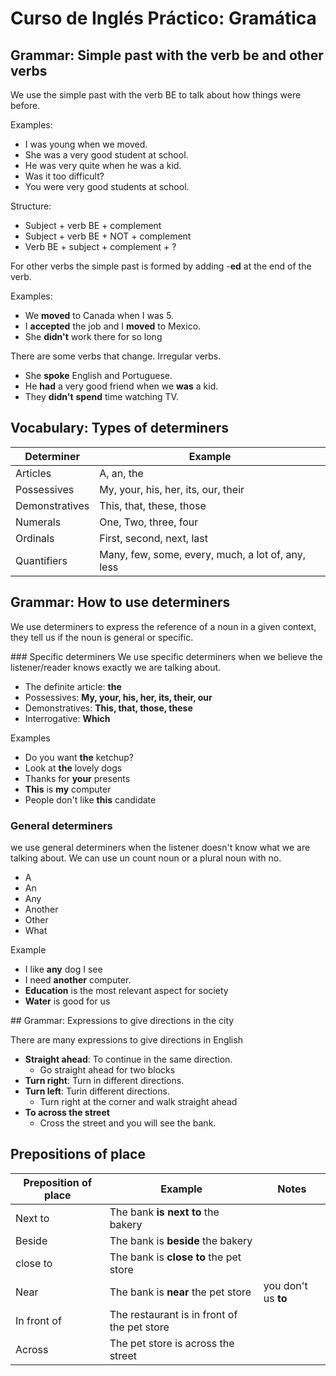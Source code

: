 # Curso de Inglés Práctico: Gramática

## Grammar: Simple past with the verb be and other verbs
We use the simple past with the verb BE to talk about how things were before.

Examples:
* I was young when we moved.
* She was a very good student at school.
* He was very quite when he was a kid.
* Was it too difficult?
* You were very good students at school.

Structure:
* Subject + verb BE + complement
* Subject + verb BE + NOT + complement
* Verb BE + subject + complement + ?

For other verbs the simple past is formed by adding -**ed** at the end of the verb.

Examples:
* We **moved** to Canada when I was 5.
* I **accepted** the job and I **moved** to Mexico.
* She **didn't** work there for so long

There are some verbs that change. Irregular verbs.
* She **spoke** English and Portuguese.
* He **had** a very good friend when we **was** a kid.
* They **didn't** **spend** time watching TV.

## Vocabulary: Types of determiners

|  Determiner | Example |
|-----------	|--------	|
| Articles | A, an, the |
| Possessives | My, your, his, her, its, our, their|
| Demonstratives | This, that, these, those |
| Numerals | One, Two, three, four |
| Ordinals | First, second, next, last |
| Quantifiers | Many, few, some, every, much, a lot of, any, less |


## Grammar: How to use determiners
We use determiners to express the reference of a noun in a given context, they tell us if the noun is general or specific.

### Specific determiners
We use specific determiners when we believe the listener/reader knows exactly we are talking about.

* The definite article: **the**
* Possessives: **My, your, his, her, its, their, our**
* Demonstratives: **This, that, those, these**
* Interrogative: **Which**


Examples
* Do you want **the** ketchup?
* Look at **the** lovely dogs
* Thanks for **your** presents
* **This** is **my** computer
* People don't like **this** candidate

### General determiners
we use general determiners when the listener doesn't know what we are talking about.
We can use un count noun or a plural noun with no.
* A
* An
* Any 
* Another 
* Other
* What

Example
* I like **any** dog I see
* I need **another** computer.
* **Education** is the most relevant aspect for society
* **Water** is good for us

## Grammar: Expressions to give directions in the city

There are many expressions to give directions in English

* **Straight ahead**: To continue in the same direction.
  * Go straight ahead for two blocks
* **Turn right**: Turn in different directions.
* **Turn left**: Turin different directions.
  * Turn right at the corner and walk straight ahead
* **To across the street**
  * Cross the street and you will see the bank.

## Prepositions of place

|  Preposition of place | Example |Notes|
|-------------|---------|---------|
|Next to|The bank **is next to** the bakery|
|Beside|The bank is **beside** the bakery|
|close to| The bank is **close to** the pet store|
|Near|The bank is **near** the pet store|you don't us **to**|
|In front of|The restaurant is in front of the pet store||
|Across|The pet store is across the street||








